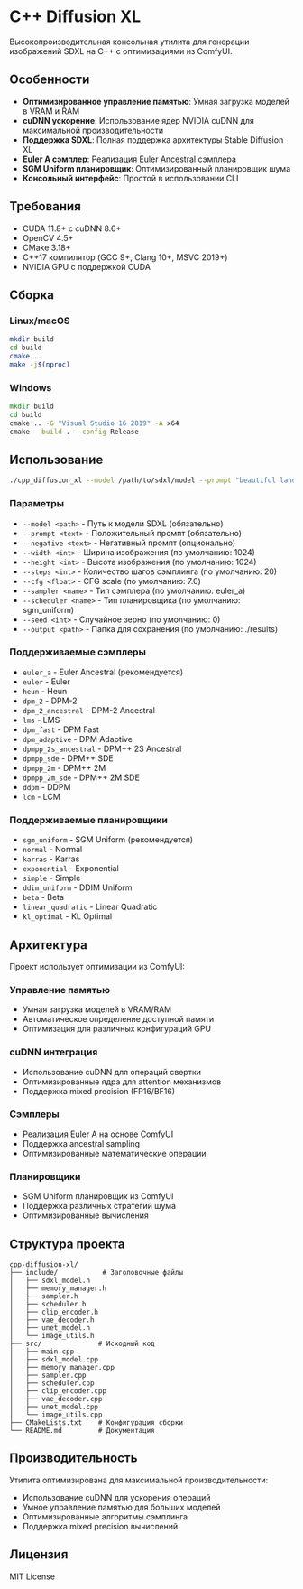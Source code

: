 # C++ Diffusion XL

Высокопроизводительная консольная утилита для генерации изображений SDXL на C++ с оптимизациями из ComfyUI.

## Особенности

- **Оптимизированное управление памятью**: Умная загрузка моделей в VRAM и RAM
- **cuDNN ускорение**: Использование ядер NVIDIA cuDNN для максимальной производительности
- **Поддержка SDXL**: Полная поддержка архитектуры Stable Diffusion XL
- **Euler A сэмплер**: Реализация Euler Ancestral сэмплера
- **SGM Uniform планировщик**: Оптимизированный планировщик шума
- **Консольный интерфейс**: Простой в использовании CLI

## Требования

- CUDA 11.8+ с cuDNN 8.6+
- OpenCV 4.5+
- CMake 3.18+
- C++17 компилятор (GCC 9+, Clang 10+, MSVC 2019+)
- NVIDIA GPU с поддержкой CUDA

## Сборка

### Linux/macOS

```bash
mkdir build
cd build
cmake ..
make -j$(nproc)
```

### Windows

```cmd
mkdir build
cd build
cmake .. -G "Visual Studio 16 2019" -A x64
cmake --build . --config Release
```

## Использование

```bash
./cpp_diffusion_xl --model /path/to/sdxl/model --prompt "beautiful landscape" --width 1024 --height 1024 --steps 20 --cfg 7.0 --sampler euler_a --scheduler sgm_uniform
```

### Параметры

- `--model <path>` - Путь к модели SDXL (обязательно)
- `--prompt <text>` - Положительный промпт (обязательно)
- `--negative <text>` - Негативный промпт (опционально)
- `--width <int>` - Ширина изображения (по умолчанию: 1024)
- `--height <int>` - Высота изображения (по умолчанию: 1024)
- `--steps <int>` - Количество шагов сэмплинга (по умолчанию: 20)
- `--cfg <float>` - CFG scale (по умолчанию: 7.0)
- `--sampler <name>` - Тип сэмплера (по умолчанию: euler_a)
- `--scheduler <name>` - Тип планировщика (по умолчанию: sgm_uniform)
- `--seed <int>` - Случайное зерно (по умолчанию: 0)
- `--output <path>` - Папка для сохранения (по умолчанию: ./results)

### Поддерживаемые сэмплеры

- `euler_a` - Euler Ancestral (рекомендуется)
- `euler` - Euler
- `heun` - Heun
- `dpm_2` - DPM-2
- `dpm_2_ancestral` - DPM-2 Ancestral
- `lms` - LMS
- `dpm_fast` - DPM Fast
- `dpm_adaptive` - DPM Adaptive
- `dpmpp_2s_ancestral` - DPM++ 2S Ancestral
- `dpmpp_sde` - DPM++ SDE
- `dpmpp_2m` - DPM++ 2M
- `dpmpp_2m_sde` - DPM++ 2M SDE
- `ddpm` - DDPM
- `lcm` - LCM

### Поддерживаемые планировщики

- `sgm_uniform` - SGM Uniform (рекомендуется)
- `normal` - Normal
- `karras` - Karras
- `exponential` - Exponential
- `simple` - Simple
- `ddim_uniform` - DDIM Uniform
- `beta` - Beta
- `linear_quadratic` - Linear Quadratic
- `kl_optimal` - KL Optimal

## Архитектура

Проект использует оптимизации из ComfyUI:

### Управление памятью
- Умная загрузка моделей в VRAM/RAM
- Автоматическое определение доступной памяти
- Оптимизация для различных конфигураций GPU

### cuDNN интеграция
- Использование cuDNN для операций свертки
- Оптимизированные ядра для attention механизмов
- Поддержка mixed precision (FP16/BF16)

### Сэмплеры
- Реализация Euler A на основе ComfyUI
- Поддержка ancestral sampling
- Оптимизированные математические операции

### Планировщики
- SGM Uniform планировщик из ComfyUI
- Поддержка различных стратегий шума
- Оптимизированные вычисления

## Структура проекта

```
cpp-diffusion-xl/
├── include/           # Заголовочные файлы
│   ├── sdxl_model.h
│   ├── memory_manager.h
│   ├── sampler.h
│   ├── scheduler.h
│   ├── clip_encoder.h
│   ├── vae_decoder.h
│   ├── unet_model.h
│   └── image_utils.h
├── src/              # Исходный код
│   ├── main.cpp
│   ├── sdxl_model.cpp
│   ├── memory_manager.cpp
│   ├── sampler.cpp
│   ├── scheduler.cpp
│   ├── clip_encoder.cpp
│   ├── vae_decoder.cpp
│   ├── unet_model.cpp
│   └── image_utils.cpp
├── CMakeLists.txt    # Конфигурация сборки
└── README.md         # Документация
```

## Производительность

Утилита оптимизирована для максимальной производительности:

- Использование cuDNN для ускорения операций
- Умное управление памятью для больших моделей
- Оптимизированные алгоритмы сэмплинга
- Поддержка mixed precision вычислений

## Лицензия

MIT License
